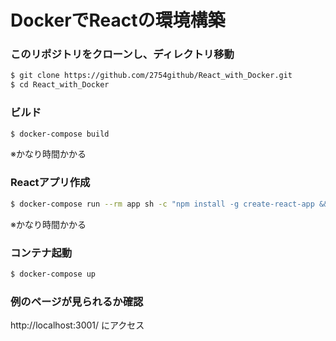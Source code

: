 # DockerでReactの環境構築

### このリポジトリをクローンし、ディレクトリ移動
```bash
$ git clone https://github.com/2754github/React_with_Docker.git
$ cd React_with_Docker
```

### ビルド
```bash
$ docker-compose build
```
※かなり時間かかる

### Reactアプリ作成
```bash
$ docker-compose run --rm app sh -c "npm install -g create-react-app && create-react-app react-app"
```
※かなり時間かかる

### コンテナ起動
```bash
$ docker-compose up
```

### 例のページが見られるか確認
http://localhost:3001/ にアクセス
